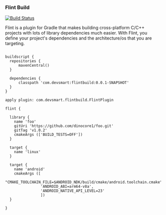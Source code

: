 ### Flint Build ###

[![Build Status](https://travis-ci.com/dinocore1/flintbuild.svg?branch=master)](https://travis-ci.com/dinocore1/flintbuild)

Flint is a plugin for Gradle that makes building cross-platform C/C++ projects with
lots of library dependencies much easier. With Flint, you define your project's
dependencies and the architecture/os that you are targeting.


```

buildscript {
  repositories {
      mavenCentral()
  }

  dependencies { 
      classpath 'com.devsmart:flintbuild:0.0.1-SNAPSHOT'
  }
}

apply plugin: com.devsmart.flintbuild.FlintPlugin

flint {

  library {
    name 'foo'
    gitUri 'https://github.com/dinocore1/foo.git'
    gitTag 'v1.0.2'
    cmakeArgs (['BUILD_TESTS=OFF'])
  }
  
  target {
    name 'linux'
  }
  
  target {
    name 'android'
    cmakeArgs ([
                "CMAKE_TOOLCHAIN_FILE=$ANDROID_NDK/build/cmake/android.toolchain.cmake",
                'ANDROID_ABI=arm64-v8a',
                'ANDROID_NATIVE_API_LEVEL=23'
                ])
  }

}


```